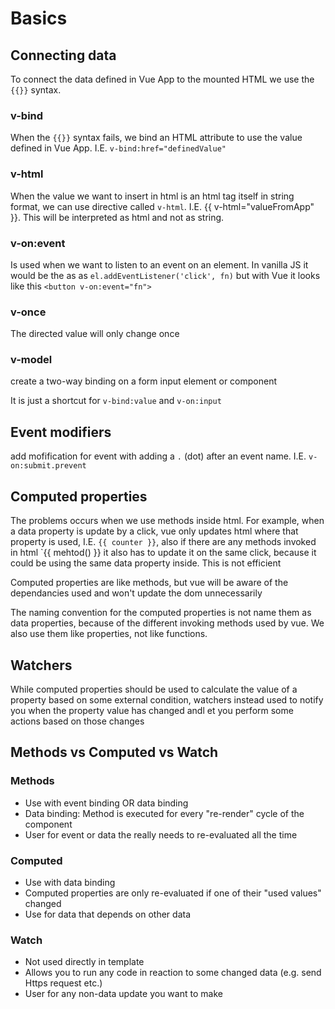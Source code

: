 # Basics

## Connecting data

To connect the data defined in Vue App to the mounted HTML we use the `{{}}` syntax.

### v-bind

When the `{{}}` syntax fails, we bind an HTML attribute to use the value defined in Vue App. I.E. `v-bind:href="definedValue"`

### v-html

When the value we want to insert in html is an html tag itself in string format, we can use directive called `v-html`. I.E. {{ v-html="valueFromApp" }}. This will be interpreted as html and not as string.

### v-on:event

Is used when we want to listen to an event on an element. In vanilla JS it would be the as as `el.addEventListener('click', fn)` but with Vue it looks like this `<button v-on:event="fn">`

### v-once

The directed value will only change once

### v-model

create a two-way binding on a form input element or component

It is just a shortcut for `v-bind:value` and `v-on:input`

## Event modifiers

add mofification for event with adding a `.` (dot) after an event name. I.E. `v-on:submit.prevent`

## Computed properties

The problems occurs when we use methods inside html. For example, when a data property is update by a click, vue only updates html where that property is used, I.E. `{{ counter }}`, also if there are any methods invoked in html `{{ mehtod() }} it also has to update it on the same click, because it could be using the same data property inside. This is not efficient

Computed properties are like methods, but vue will be aware of the dependancies used and won't update the dom unnecessarily

The naming convention for the computed properties is not name them as data properties, because of the different invoking methods used by vue. We also use them like properties, not like functions.

## Watchers

While computed properties should be used to calculate the value of a property based on some external condition, watchers instead used to notify you when the property value has changed andl et you perform some actions based on those changes

## Methods vs Computed vs Watch

### Methods

- Use with event binding OR data binding
- Data binding: Method is executed for every "re-render" cycle of the component
- User for event or data the really needs to re-evaluated all the time

### Computed

- Use with data binding
- Computed properties are only re-evaluated if one of their "used values" changed
- Use for data that depends on other data

### Watch

- Not used directly in template
- Allows you to run any code in reaction to some changed data (e.g. send Https request etc.)
- User for any non-data update you want to make
